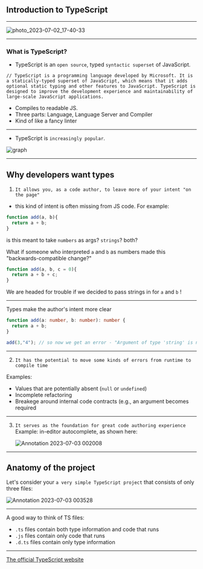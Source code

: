 ## Introduction to TypeScript
- - - - -
![photo_2023-07-02_17-40-33](https://github.com/saidali-ibn-zafar/saidali-ibn-zafar/assets/120341849/7caa6739-d1c7-4382-9dc4-6ef5eb95915d)
- - - - -
### What is TypeScript?
- TypeScript is an `open source`, typed `syntactic superset` of JavaScript.

```
// TypeScript is a programming language developed by Microsoft. It is a statically-typed superset of JavaScript, which means that it adds optional static typing and other features to JavaScript. TypeScript is designed to improve the development experience and maintainability of large-scale JavaScript applications.
```

  - Compiles to readable JS.
  - Three parts: Language, Language Server and Compiler
  - Kind of like a fancy linter

- - - - - 
- TypeScript is `increasingly popular`.

![graph](https://github.com/saidali-ibn-zafar/saidali-ibn-zafar/assets/120341849/a66ea854-4002-47ec-97b2-2717a06806a5)

- - - - - 

## Why developers want types

1) `It allows you, as a code author, to leave more of your intent "on the page"`
  - this kind of intent is often missing from JS code. For example:
  ```js
  function add(a, b){
    return a + b;
  }
  ```
  is this meant to take `numbers` as args? `strings`? both?

  What if someone who interpreted `a` and `b` as numbers made this "backwards-compatible change?"

```js
function add(a, b, c = 0){
  return a + b + c; 
}
```

We are headed for trouble if we decided to pass strings in for `a` and `b` !
- - - - -

Types make the author's intent more clear

```ts
function add(a: number, b: number): number {
  return a + b;
}

add(3,"4"); // so now we get an error - "Argument of type 'string' is not assignable to parameter of type 'number'". 

```
- - - - - 
 
2) `It has the potential to move some kinds of errors from runtime to compile time`

Examples: 
  - Values that are potentially absent (`null` or `undefined`)
  - Incomplete refactoring
  - Breakege around internal code contracts (e.g., an argument becomes required

- - - - - 

3) `It serves as the foundation for great code authoring experience`
   Example: in-editor autocomplete, as shown here:
   
   ![Annotation 2023-07-03 002008](https://github.com/saidali-ibn-zafar/saidali-ibn-zafar/assets/120341849/5a204210-73e0-49d8-884f-cc680186c660)
   
- - - - - 

## Anatomy of the project
Let's consider your `a very simple TypeScript project` that consists of only three files: 

![Annotation 2023-07-03 003528](https://github.com/saidali-ibn-zafar/saidali-ibn-zafar/assets/120341849/84c6eabe-17e4-4684-91d6-02d26a5c7f93)

- - - - - 

A good way to think of TS files: 
  - `.ts` files contain both type information and code that runs
  - `.js` files contain only code that runs
  - `.d.ts` files contain only type information

- - - - - 

[The official TypeScript website](https://www.typescriptlang.org/)

  

